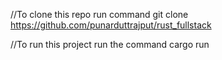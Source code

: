 //To clone this repo run command
git clone https://github.com/punarduttrajput/rust_fullstack

//To run this project run the command
cargo run
